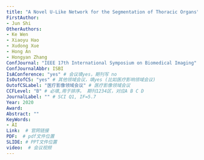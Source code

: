 ```yaml
---
title: "A Novel U-Like Network for the Segmentation of Thoracic Organs"
FirstAuthor:
- Jun Shi
OtherAuthors:
- Ke Wen
- Xiaoyu Hao
- Xudong Xue
- Hong An
- Hongyan Zhang
ConfJournal: "IEEE 17th International Symposium on Biomedical Imaging"
ConfJournalAbbr: ISBI
IsAConference: "yes" # 会议填yes，期刊写 no
IsOutofCS: "yes" # 其他领域会议，填yes (比如医疗影响领域会议)
OutofCSLabel: "医疗影像领域会议" # 医疗影像领域会议
CCFLevel: "B" # 必填,用于排序。 期刊1234区，对应A B C D
JournalLabel: "" # SCI Q1, IF=5.7 
Year: 2020
Award: 
Abstract: ""
KeyWords:
- AI
Link:  # 官网链接 
PDF:  # pdf文件位置
SLIDE: # PPT文件位置
video:  # 会议视频
---
```

